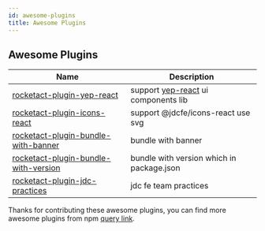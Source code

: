 ```yaml
---
id: awesome-plugins
title: Awesome Plugins
---
```


## Awesome Plugins

| Name                                                                                                       | Description                                                      |
| ---------------------------------------------------------------------------------------------------------- | ---------------------------------------------------------------- |
| [rocketact-plugin-yep-react](https://www.npmjs.com/package/rocketact-plugin-yep-react)                     | support [yep-react](https://yep-react.jd.com/) ui components lib |
| [rocketact-plugin-icons-react](https://www.npmjs.com/package/rocketact-plugin-icons-react)                 | support @jdcfe/icons-react use svg                               |
| [rocketact-plugin-bundle-with-banner](https://www.npmjs.com/package/rocketact-plugin-bundle-with-banner)   | bundle with banner                                               |
| [rocketact-plugin-bundle-with-version](https://www.npmjs.com/package/rocketact-plugin-bundle-with-version) | bundle with version which in package.json                        |
| [rocketact-plugin-jdc-practices](https://www.npmjs.com/package/rocketact-plugin-jdc-practices)             | jdc fe team practices                                            |

Thanks for contributing these awesome plugins, you can find more awesome plugins from npm [query link](https://www.npmjs.com/search?q=rocketact-plugin).
